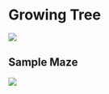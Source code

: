 Growing Tree
============

[![](http://farm8.staticflickr.com/7173/6518393785_1760fb8a7e.jpg)](http://farm8.staticflickr.com/7173/6518393785_1760fb8a7e.jpg)

Sample Maze
----------- 

[![](http://farm8.staticflickr.com/7001/6484512555_500e36c43f_m.jpg)](http://farm8.staticflickr.com/7001/6484512555_500e36c43f_m.jpg)
